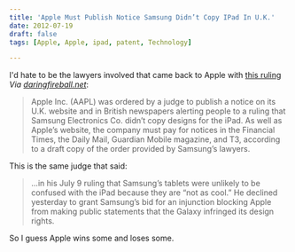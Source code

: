 ```yaml
---
title: 'Apple Must Publish Notice Samsung Didn’t Copy IPad In U.K.'
date: 2012-07-19
draft: false
tags: [Apple, Apple, ipad, patent, Technology]

---
```


I'd hate to be the lawyers involved that came back to Apple with [this ruling](http://www.bloomberg.com/news/2012-07-18/apple-must-publish-notice-samsung-didn-t-copy-ipad-judge-says.html) _Via [daringfireball.net](http://daringfireball.net/linked/2012/07/18/samsung-copy)_:

> Apple Inc. (AAPL) was ordered by a judge to publish a notice on its U.K. website and in British newspapers alerting people to a ruling that Samsung Electronics Co. didn’t copy designs for the iPad. As well as Apple’s website, the company must pay for notices in the Financial Times, the Daily Mail, Guardian Mobile magazine, and T3, according to a draft copy of the order provided by Samsung’s lawyers.

This is the same judge that said:

> ...in his July 9 ruling that Samsung’s tablets were unlikely to be confused with the iPad because they are “not as cool.” He declined yesterday to grant Samsung’s bid for an injunction blocking Apple from making public statements that the Galaxy infringed its design rights.

So I guess Apple wins some and loses some.